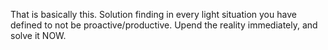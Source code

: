 That is basically this. Solution finding in every light situation you have defined to not be proactive/productive. Upend the reality immediately, and solve it NOW.